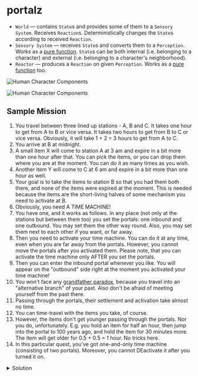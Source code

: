 portalz
=======
- `World` &mdash; contains `State`s and provides some of them to a `Sensory System`. Receives `Reaction`s. Deterministically changes the `State`s according to received `Reaction`.
- `Sensory System` &mdash; receives `State`s and converts them to a `Perception`. Works as a [pure function](https://en.wikipedia.org/wiki/Pure_function). `State`s can be both internal (i.e. belonging to a character) and external (i.e. belonging to a character's neighborhood).
- `Reactor` &mdash; produces a `Reaction` on given `Perception`. Works as a [pure function](https://en.wikipedia.org/wiki/Pure_function) too.

![Human Character Components](https://g.gravizo.com/source?https%3A%2F%2Fraw.githubusercontent.com%2Fbrotherdetjr%2Fportalz%2Fmaster%2Fcharacter.uml)

![Human Character Components](https://g.gravizo.com/source?https%3A%2F%2Fraw.githubusercontent.com%2Fbrotherdetjr%2Fportalz%2Fmaster%2Fcharacter-replay.uml)

## Sample Mission
1. You travel between three lined up stations - A, B and C. It takes one hour to get from A to B or vice versa. It takes two hours to get from B to C or vice versa. Obviously, it will take 1 + 2 = 3 hours to get from A to C.
2. You arrive at B at midnight.
3. A small item X will come to station A at 3 am and expire in a bit more than one hour after that. You can pick the items, or you can drop them where you are at the moment. You can do it as many times as you wish.
4. Another item Y will come to C at 6 am and expire in a bit more than one hour as well.
5. Your goal is to take the items to station B so that you had them both there, and none of the items were expired at the moment. This is needed because the items are the short-living halves of some mechanism you need to activate at B.
6. Obviously, you need A TIME MACHINE!
7. You have one, and it works as follows. In any place (not only at the stations but between them too) you set the portals: one inbound and one outbound. You may set them the other way round. Also, you may set them next to each other if you want, or far away.
8. Then you need to activate your time machine. You can do it at any time, even when you are far away from the portals. However, you cannot move the portals after you activated them. Please note, that you can activate the time machine only AFTER you set the portals.
9. Then you can enter the inbound portal whenever you like. You will appear on the "outbound" side right at the moment you activated your time machine!
10. You won't face any [grandfather paradox](https://bit.ly/2toRlz6), because you travel into an "alternative branch" of your past. Also don't be afraid of meeting yourself from the past there.
11. Passing through the portals, their settlement and activation take almost no time.
12. You can time-travel with the items you take, of course.
13. However, the items don't get younger passing through the portals. Nor you do, unfortunately. E.g. you hold an item for half an hour, then jump into the portal to 100 years ago, and hold the item for 30 minutes more. The item will get older for 0.5 + 0.5 = 1 hour. No tricks here.
14. In this particular quest, you've got one-and-only time machine (consisting of two portals). Moreover, you cannot DEactivate it after you turned it on.

<details>
<summary>Solution</summary>

- 0:00 - You arrive at B. Set up the outbound portal. Start moving towards C.
- 1:00 - Halfway to C you stop and set up the inbound portal. Then Start moving towards A.
- 3:00 - You arrive at A. Pick the item X, start moving towards B.
- 4:00 - You arrive at B. Drop the item (it still has a little bit of time before it expires). Activate the time machine. Start moving towards C.
- 6:00 - You arrive at C. Pick the item Y, start moving towards the inbound portal.
- 7:00 - You reach the portal. Jump into it.
- 4:00 - You walk out of the portal at B. Both items are with you and have not expired yet.

</details>
